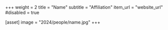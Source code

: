 +++
weight = 2
title = "Name"
subtitle = "Affiliation"
item_url = "website_url"
#disabled = true

[asset]
  image = "2024/people/name.jpg"
+++